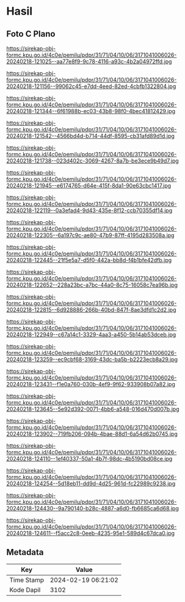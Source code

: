 # Hasil

## Foto C Plano

https://sirekap-obj-formc.kpu.go.id/4c0e/pemilu/pdpr/31/71/04/10/06/3171041006026-20240218-121025--aa77e8f9-9c78-4116-a93c-4b2a04972ffd.jpg

https://sirekap-obj-formc.kpu.go.id/4c0e/pemilu/pdpr/31/71/04/10/06/3171041006026-20240218-121156--99062c45-e7dd-4eed-82ed-4cbfb1322804.jpg

https://sirekap-obj-formc.kpu.go.id/4c0e/pemilu/pdpr/31/71/04/10/06/3171041006026-20240218-121344--6f61988b-ec03-43b8-98f0-4bec41812429.jpg

https://sirekap-obj-formc.kpu.go.id/4c0e/pemilu/pdpr/31/71/04/10/06/3171041006026-20240218-121542--4566bd4d-b714-44df-8595-cb31afd89d1d.jpg

https://sirekap-obj-formc.kpu.go.id/4c0e/pemilu/pdpr/31/71/04/10/06/3171041006026-20240218-121738--023d402c-3069-4267-8a7b-be3ece9b49d7.jpg

https://sirekap-obj-formc.kpu.go.id/4c0e/pemilu/pdpr/31/71/04/10/06/3171041006026-20240218-121945--e6174765-d64e-415f-8da1-90e63cbc1417.jpg

https://sirekap-obj-formc.kpu.go.id/4c0e/pemilu/pdpr/31/71/04/10/06/3171041006026-20240218-122119--0a3efad4-9d43-435e-8f12-ccb70355df14.jpg

https://sirekap-obj-formc.kpu.go.id/4c0e/pemilu/pdpr/31/71/04/10/06/3171041006026-20240218-122305--6a197c9c-ae80-47b9-87ff-4195d283508a.jpg

https://sirekap-obj-formc.kpu.go.id/4c0e/pemilu/pdpr/31/71/04/10/06/3171041006026-20240218-122445--21f5e5a7-d5f0-442a-bb8d-f4b1bfe42dfb.jpg

https://sirekap-obj-formc.kpu.go.id/4c0e/pemilu/pdpr/31/71/04/10/06/3171041006026-20240218-122652--228a23bc-a7bc-44a0-8c75-16058c7ea96b.jpg

https://sirekap-obj-formc.kpu.go.id/4c0e/pemilu/pdpr/31/71/04/10/06/3171041006026-20240218-122815--6d928886-266b-40bd-847f-8ae3dfd1c2d2.jpg

https://sirekap-obj-formc.kpu.go.id/4c0e/pemilu/pdpr/31/71/04/10/06/3171041006026-20240218-122949--c67a14c1-3329-4aa3-a450-5b14ab53dceb.jpg

https://sirekap-obj-formc.kpu.go.id/4c0e/pemilu/pdpr/31/71/04/10/06/3171041006026-20240218-123259--ec9cbf68-3169-43dc-ba5b-b2223ecb8a29.jpg

https://sirekap-obj-formc.kpu.go.id/4c0e/pemilu/pdpr/31/71/04/10/06/3171041006026-20240218-123431--f1e0a760-030b-4ef9-9f62-933908b07a82.jpg

https://sirekap-obj-formc.kpu.go.id/4c0e/pemilu/pdpr/31/71/04/10/06/3171041006026-20240218-123645--5e92d392-0071-4bb6-a548-016d470d007b.jpg

https://sirekap-obj-formc.kpu.go.id/4c0e/pemilu/pdpr/31/71/04/10/06/3171041006026-20240218-123902--719fb206-094b-4bae-88d1-6a54d62b0745.jpg

https://sirekap-obj-formc.kpu.go.id/4c0e/pemilu/pdpr/31/71/04/10/06/3171041006026-20240218-124110--1ef40337-50a1-4b7f-98dc-4b5190bd08ce.jpg

https://sirekap-obj-formc.kpu.go.id/4c0e/pemilu/pdpr/31/71/04/10/06/3171041006026-20240218-124254--5d18eb11-dd9d-4d25-961d-fc22989c9238.jpg

https://sirekap-obj-formc.kpu.go.id/4c0e/pemilu/pdpr/31/71/04/10/06/3171041006026-20240218-124430--9a790140-b28c-4887-a6d0-fb6685ca6d68.jpg

https://sirekap-obj-formc.kpu.go.id/4c0e/pemilu/pdpr/31/71/04/10/06/3171041006026-20240218-124611--f5acc2c8-0eeb-4235-95e1-589d4c67dca0.jpg


## Metadata

| Key        | Value               |
| ---------- | ------------------- |
| Time Stamp | 2024-02-19 06:21:02 |
| Kode Dapil | 3102                |



